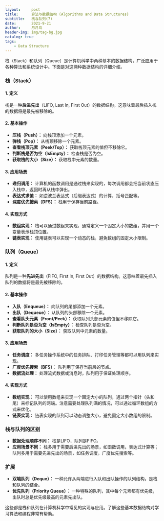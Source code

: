 ```yaml
---
layout:     post
title:      算法与数据结构 (Algorithms and Data Structures)
subtitle:   栈与队列(7)
date:       2021-9-21
author:     月月鸟
header-img: img/tag-bg.jpg
catalog: true
tags:
    - Data Structure
---
```


栈（Stack）和队列（Queue）是计算机科学中两种基本的数据结构，广泛应用于各种算法和系统设计中。下面是对这两种数据结构的详细介绍。

### 栈（Stack）

#### 1. **定义**
栈是一种**后进先出**（LIFO, Last In, First Out）的数据结构。这意味着最后插入栈的数据将是最先被移除的。

#### 2. **基本操作**
- **压栈（Push）：** 向栈顶添加一个元素。
- **弹栈（Pop）：** 从栈顶移除一个元素。
- **查看栈顶元素（Peek/Top）：** 获取栈顶元素的值但不移除它。
- **判断栈是否为空（IsEmpty）：** 检查栈是否为空。
- **获取栈的大小（Size）：** 获取栈中元素的数量。

#### 3. **应用场景**
- **递归调用：** 计算机的函数调用是通过栈来实现的，每次调用都会把当前状态压入栈中，返回时再从栈中弹出。
- **表达式求值：** 如逆波兰表达式（后缀表达式）的计算，括号匹配等。
- **深度优先搜索（DFS）：** 栈用于保存当前路径。

#### 4. **实现方式**
- **数组实现：** 栈可以通过数组来实现，通常定义一个固定大小的数组，并用一个变量表示栈顶位置。
- **链表实现：** 使用链表可以实现一个动态的栈，避免数组的固定大小限制。

### 队列（Queue）

#### 1. **定义**
队列是一种**先进先出**（FIFO, First In, First Out）的数据结构。这意味着最先插入队列的数据将是最先被移除的。

#### 2. **基本操作**
- **入队（Enqueue）：** 向队列的尾部添加一个元素。
- **出队（Dequeue）：** 从队列的头部移除一个元素。
- **查看队头元素（Front/Peek）：** 获取队列头部元素的值但不移除它。
- **判断队列是否为空（IsEmpty）：** 检查队列是否为空。
- **获取队列的大小（Size）：** 获取队列中元素的数量。

#### 3. **应用场景**
- **任务调度：** 多任务操作系统中的任务排队、打印任务管理等都可以用队列来实现。
- **广度优先搜索（BFS）：** 队列用于保存当前层的节点。
- **数据流处理：** 处理流式数据或消息时，队列用于保证处理顺序。

#### 4. **实现方式**
- **数组实现：** 可以使用数组来实现一个固定大小的队列，通过两个指针（头和尾）来标记队列的两端。注意需要处理队列满的情况，可以通过循环数组的方式来优化。
- **链表实现：** 链表实现的队列可以动态调整大小，避免固定大小数组的限制。

### **栈与队列的区别**
- **数据处理顺序不同：** 栈是LIFO，队列是FIFO。
- **应用场景不同：** 栈多用于需要后进先出的场景，如函数调用，表达式计算等；队列多用于需要先进先出的场景，如任务调度，广度优先搜索等。

### **扩展**
- **双端队列（Deque）：** 一种允许从两端进行入队和出队操作的队列结构，是栈和队列的结合。
- **优先队列（Priority Queue）：** 一种特殊的队列，其中每个元素都有优先级，出队时总是优先级最高的元素先出队。

这些都是栈和队列在计算机科学中常见的实现与应用。了解这些基本数据结构对学习算法和编程非常有帮助。